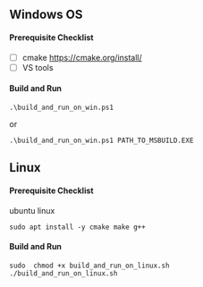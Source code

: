 ## Windows OS
#### Prerequisite Checklist
- [ ] cmake https://cmake.org/install/
- [ ] VS tools

#### Build and Run
```
.\build_and_run_on_win.ps1
```
or
```
.\build_and_run_on_win.ps1 PATH_TO_MSBUILD.EXE
```

## Linux
#### Prerequisite Checklist
ubuntu linux
```
sudo apt install -y cmake make g++
```
#### Build and Run
```
sudo  chmod +x build_and_run_on_linux.sh
./build_and_run_on_linux.sh
```
